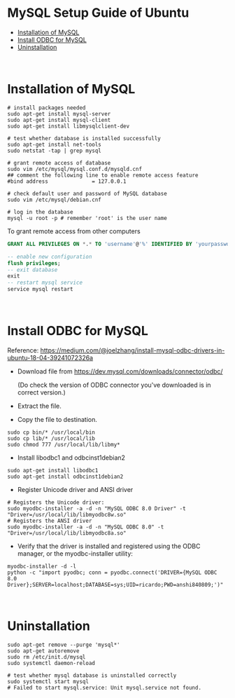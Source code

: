 # MySQL Setup Guide of Ubuntu

* [Installation of MySQL](#Installation-of-MySQL)
* [Install ODBC for MySQL](#Install-ODBC-for-MySQL)
* [Uninstallation](#Uninstallation)

<br>

# Installation of MySQL

```shell
# install packages needed
sudo apt-get install mysql-server
sudo apt-get install mysql-client
sudo apt-get install libmysqlclient-dev

# test whether database is installed successfully
sudo apt-get install net-tools
sudo netstat -tap | grep mysql

# grant remote access of database
sudo vim /etc/mysql/mysql.conf.d/mysqld.cnf
## comment the following line to enable remote access feature
#bind address              = 127.0.0.1

# check default user and password of MySQL database
sudo vim /etc/mysql/debian.cnf

# log in the database
mysql -u root -p # remember 'root' is the user name
```

To grant remote access from other computers

```sql
GRANT ALL PRIVILEGES ON *.* TO 'username'@'%' IDENTIFIED BY 'yourpassword' WITH GRANT OPTION;

-- enable new configuration
flush privileges;  
-- exit database
exit
-- restart mysql service
service mysql restart
```

<br>

# Install ODBC for MySQL

Reference: https://medium.com/@joelzhang/install-mysql-odbc-drivers-in-ubuntu-18-04-39241072326a

* Download file from https://dev.mysql.com/downloads/connector/odbc/

  (Do check the version of ODBC connector you've downloaded is in correct version.)

* Extract the file.

* Copy the file to destination.

```shell
sudo cp bin/* /usr/local/bin
sudo cp lib/* /usr/local/lib
sudo chmod 777 /usr/local/lib/libmy*
```

* Install libodbc1 and odbcinst1debian2

```shell
sudo apt-get install libodbc1
sudo apt-get install odbcinst1debian2
```

* Register Unicode driver and ANSI driver

```shell
# Registers the Unicode driver:
sudo myodbc-installer -a -d -n "MySQL ODBC 8.0 Driver" -t "Driver=/usr/local/lib/libmyodbc8w.so"
# Registers the ANSI driver
sudo myodbc-installer -a -d -n "MySQL ODBC 8.0" -t "Driver=/usr/local/lib/libmyodbc8a.so"
```

* Verify that the driver is installed and registered using the ODBC manager, or the myodbc-installer utility: 

```shell
myodbc-installer -d -l
python -c "import pyodbc; conn = pyodbc.connect('DRIVER={MySQL ODBC 8.0 Driver};SERVER=localhost;DATABASE=sys;UID=ricardo;PWD=anshi840809;')"
```

<br>

# Uninstallation

```Shell
sudo apt-get remove --purge 'mysql*'
sudo apt-get autoremove
sudo rm /etc/init.d/mysql
sudo systemctl daemon-reload 
```

```shell
# test whether mysql database is uninstalled correctly
sudo systemctl start mysql
# Failed to start mysql.service: Unit mysql.service not found.
```

